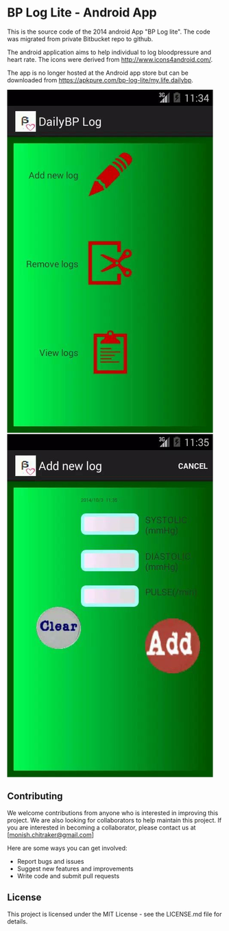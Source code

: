 # BP Log Lite - Android App

This is the source code of the 2014 android App "BP Log lite". The code was migrated from private Bitbucket repo to github.

The android application aims to help individual to log bloodpressure and heart rate. 
The icons were derived from http://www.icons4android.com/. 

The app is no longer hosted at the Android app store but can be downloaded from https://apkpure.com/bp-log-lite/my.life.dailybp.

![Alt text](https://github.com/mchitrakar/BP-Log-Lite/blob/BP-log-lite/screen-0.jpg)
![Alt text](https://github.com/mchitrakar/BP-Log-Lite/blob/BP-log-lite/screen-1.jpg)


## Contributing

We welcome contributions from anyone who is interested in improving this project. 
We are also looking for collaborators to help maintain this project. 
If you are interested in becoming a collaborator, please contact us at [monish.chitraker@gmail.com]

Here are some ways you can get involved:
- Report bugs and issues
- Suggest new features and improvements
- Write code and submit pull requests

## License

This project is licensed under the MIT License - see the LICENSE.md file for details.
